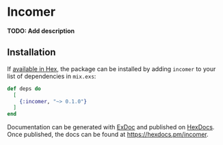 # Incomer

**TODO: Add description**

## Installation

If [available in Hex](https://hex.pm/docs/publish), the package can be installed
by adding `incomer` to your list of dependencies in `mix.exs`:

```elixir
def deps do
  [
    {:incomer, "~> 0.1.0"}
  ]
end
```

Documentation can be generated with [ExDoc](https://github.com/elixir-lang/ex_doc)
and published on [HexDocs](https://hexdocs.pm). Once published, the docs can
be found at <https://hexdocs.pm/incomer>.
